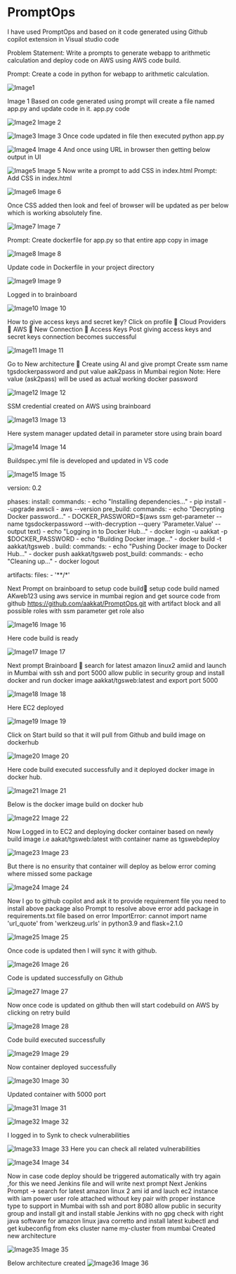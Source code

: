 # PromptOps
I have used PromptOps and based on it code generated using Github copilot extension in Visual studio code

Problem Statement:
Write a prompts to generate webapp to arithmetic calculation and deploy code on AWS using AWS code build.

Prompt: Create a code in python for webapp to arithmetic calculation.

![Image1](https://github.com/user-attachments/assets/cd26384c-2d46-451a-a8df-456a1c89f8f1)

Image 1
Based on code generated using prompt will create a file named app.py and update code in it.
app.py code

![Image2](https://github.com/user-attachments/assets/70ce0c07-acda-44e1-a539-8e4d55ec2d73)
Image 2

 ![Image3](https://github.com/user-attachments/assets/6148a688-2e5b-4609-a2be-a7e4209505eb)
Image 3
Once code updated in file then executed python app.py

 ![Image4](https://github.com/user-attachments/assets/af13e0a0-7806-4675-b757-b96914515fcc)
Image 4
And once using URL in browser then getting below output in UI

 ![Image5](https://github.com/user-attachments/assets/58206500-2be8-46cb-9251-cc8dbe18f3b3)
Image 5
Now write a prompt to add CSS in index.html
Prompt: Add CSS in index.html

 ![Image6](https://github.com/user-attachments/assets/0041e78d-541e-4252-980c-7fa6a8e42409)
Image 6

Once CSS added then look and feel of browser will be updated as per below which is working absolutely fine.
 
 ![Image7](https://github.com/user-attachments/assets/63bdcdfb-dddf-4a23-90a0-ac19f53a4427)
Image 7

Prompt: Create dockerfile for app.py so that entire app copy in image

 ![Image8](https://github.com/user-attachments/assets/4147d79d-9e17-4288-84ad-1949aa87a9e0)
Image 8

Update code in Dockerfile in your project directory

 ![Image9](https://github.com/user-attachments/assets/a5acfbf9-f084-4022-b8ce-2ab21ea03362)
Image 9

Logged in to brainboard

 ![Image10](https://github.com/user-attachments/assets/754ffa43-ef4d-44fd-85cd-eb5017625a91)
Image 10

How to give access keys and secret key?
Click on profile  Cloud Providers  AWS  New Connection  Access Keys
Post giving access keys and secret keys connection becomes successful

 ![Image11](https://github.com/user-attachments/assets/730400c6-10d0-49c1-a49a-321512525b8c)
Image 11

Go to New architecture  Create using AI and give prompt Create ssm name tgsdockerpassword and put value aak2pass in Mumbai region
Note: Here value (ask2pass) will be used as actual working docker password 

 ![Image12](https://github.com/user-attachments/assets/8eb16035-8eef-4c74-89fc-5b2858e6f410)
Image 12

SSM credential created on AWS using brainboard

 ![Image13](https://github.com/user-attachments/assets/9840125a-1db3-4d06-a16e-85efa3095eb2)
Image 13

Here system manager updated detail in parameter store using brain board

 ![Image14](https://github.com/user-attachments/assets/d619a550-2449-4d31-9ce6-9ae14ba487b1)
Image 14

Buildspec.yml file is developed and updated in VS code 

 ![Image15](https://github.com/user-attachments/assets/7547ea15-71a0-4172-8f64-a875bfa45e8e)
Image 15

version: 0.2

phases:
  install:
    commands:
      - echo "Installing dependencies..."
      - pip install --upgrade awscli
      - aws --version
  pre_build:
    commands:
      - echo "Decrypting Docker password..."
      - DOCKER_PASSWORD=$(aws ssm get-parameter --name tgsdockerpassword --with-decryption --query 'Parameter.Value' --output text)
      - echo "Logging in to Docker Hub..."
      - docker login -u aakkat -p $DOCKER_PASSWORD
      - echo "Building Docker image..."
      - docker build -t aakkat/tgsweb .
  build:
    commands:
      - echo "Pushing Docker image to Docker Hub..."
      - docker push aakkat/tgsweb
  post_build:
    commands:
      - echo "Cleaning up..."
      - docker logout

artifacts:
  files:
    - '**/*'


Next Prompt on brainboard to setup code build setup code build named AKweb123 using aws service in mumbai region and get source code from github https://github.com/aakkat/PromptOps.git with artifact block and all possible roles with ssm parameter get role also

 ![Image16](https://github.com/user-attachments/assets/14846bf2-6747-4d1b-babe-b0df06c38f48)
Image 16

Here code build is ready 

 ![Image17](https://github.com/user-attachments/assets/208c443a-c262-4a87-8b8d-440d24ebf127)
Image 17

Next prompt Brainboard  search for latest amazon linux2 amiid and launch in Mumbai with ssh and port 5000 allow public in security group and install docker and run docker image aakkat/tgsweb:latest and export port 5000

 ![Image18](https://github.com/user-attachments/assets/3d5d7e43-ee96-43e8-8cfb-70edae614708)
Image 18

Here EC2 deployed

 ![Image19](https://github.com/user-attachments/assets/e82e1a2b-4e46-4cab-945f-3fa0ffedb963)
Image 19

Click on Start build so that it will pull from Github and build image on dockerhub

 ![Image20](https://github.com/user-attachments/assets/1753d5ab-b7ba-4f33-9698-814e53d26395)
Image 20

Here code build executed successfully and it deployed docker image in docker hub.

 ![Image21](https://github.com/user-attachments/assets/fd09f635-6c3a-4b9f-bbe8-99133c09a006)
Image 21

Below is the docker image build on docker hub

 ![Image22](https://github.com/user-attachments/assets/6966cd68-d566-4362-b37d-4d69c0034efd)
Image 22

Now Logged in to EC2 and deploying docker container based on newly build image i.e aakat/tgsweb:latest with container name as tgswebdeploy

 ![Image23](https://github.com/user-attachments/assets/49153231-3d73-42ad-96fd-c09b5d579880)
Image 23

But there is no ensurity that container will deploy as below error coming where missed some package

 ![Image24](https://github.com/user-attachments/assets/1c85ee63-b4e9-4ce2-b129-055148d0c225)
Image 24

Now I go to github copilot and ask it to provide requirement file you need to install above package also
Prompt to resolve above error
add package in requirements.txt file based on error ImportError: cannot import name 'url_quote' from 'werkzeug.urls' in python3.9 and flask=2.1.0

 ![Image25](https://github.com/user-attachments/assets/8b2cea13-fc75-4b11-8df9-f10e3bae3b05)
Image 25

Once code is updated then I will sync it with github.

 ![Image26](https://github.com/user-attachments/assets/31d7e328-fff0-4afd-bcbc-8b531d5bbae0)
Image 26

Code is updated successfully on Github

 ![Image27](https://github.com/user-attachments/assets/5ed48912-41b3-4876-bbca-f42c1f2b82e4)
Image 27

Now once code is updated on github then will start codebuild on AWS by clicking on retry build

 ![Image28](https://github.com/user-attachments/assets/b820c0eb-c101-4bcd-9bfc-28fc21ad3a16)
Image 28

Code build executed successfully 

 ![Image29](https://github.com/user-attachments/assets/55aff72d-1ba8-46df-b42d-d023994dc239)
Image 29

Now container deployed successfully

 ![Image30](https://github.com/user-attachments/assets/c470bed8-933b-4219-9ac0-263ec503b153)
Image 30

Updated container with 5000 port

 ![Image31](https://github.com/user-attachments/assets/d3d5f57e-8d6c-43af-87d3-9a7ee710d128)
Image 31

 ![Image32](https://github.com/user-attachments/assets/77e01091-8151-4464-8885-dc0f85ac5126)
Image 32

I logged in to Synk to check vulnerabilities

 ![Image33](https://github.com/user-attachments/assets/0275d91e-4764-443b-baa1-ef36b2e27efc)
Image 33
Here you can check all related vulnerabilities

 ![Image34](https://github.com/user-attachments/assets/16c5ea49-ab86-4767-ad96-7db015bee2a8)
Image 34

Now in case code deploy should be triggered automatically with try again ,for this we need Jenkins file and will write next prompt
Next Jenkins Prompt -> search for latest amazon linux 2 ami id and lauch ec2 instance with iam power user role attached without key pair with proper instance type to support in Mumbai with ssh and port 8080 allow public in security group and install git and install stable Jenkins with no gpg check with right java software for amazon linux java corretto and install latest kubectl and get kubeconfig from eks cluster name my-cluster from mumbai
Created new architecture

 ![Image35](https://github.com/user-attachments/assets/1e277820-af38-477d-912c-75075d7b67e8)
Image 35

Below architecture created
 ![Image36](https://github.com/user-attachments/assets/1f1cedb0-d3f2-4abe-bda9-d1cf5d34c2e3)
Image 36

